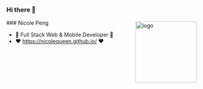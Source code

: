 ### Hi there 👋
<img src="https://encrypted-tbn0.gstatic.com/images?q=tbn%3AANd9GcTIsxnDWykg3G252BSZ09kdpp7PdCsc1xHdYQ&usqp=CAU" alt="logo" height="160" align="right" style="margin: 5px; margin-bottom: 20px;" /> 
### Nicole Peng

- 🌱 Full Stack Web & Mobile Developer 🌱
- <span color="pink">❤️</span> https://nicolequeen.github.io/ <span>❤️</span>

<!--
**NicoleQueen/NicoleQueen** is a ✨ _special_ ✨ repository because its `README.md` (this file) appears on your GitHub profile.

Here are some ideas to get you started:

- 🔭 I’m currently working on ...
- 🌱 I’m currently learning ...
- 👯 I’m looking to collaborate on ...
- 🤔 I’m looking for help with ...
- 💬 Ask me about ...
- 📫 How to reach me: ...
- 😄 Pronouns: ...
- ⚡ Fun fact: ...
-->
